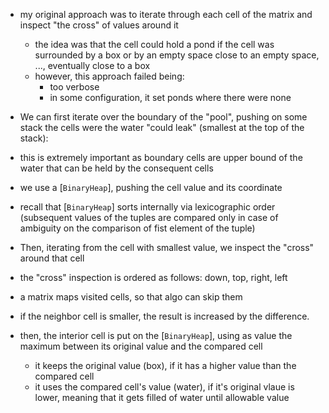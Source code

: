 - my original approach was to iterate through each cell of the matrix and inspect "the cross" of values around it
  - the idea was that the cell could hold a pond if the cell was surrounded by a box or by an empty space close to an empty space, ..., eventually close to a box
  - however, this approach failed being:
    - too verbose
    - in some configuration, it set ponds where there were none

- We can first iterate over the boundary of the "pool", pushing on some stack the cells were the water "could leak" (smallest at the top of the stack):
 - this is extremely important as boundary cells are upper bound of the water that can be held by the consequent cells
 - we use a [`BinaryHeap`], pushing the cell value and its coordinate
 - recall that [`BinaryHeap`] sorts internally via lexicographic order (subsequent values of the tuples are compared only in case of ambiguity on the comparison of fist element of the tuple)
- Then, iterating from the cell with smallest value, we inspect the "cross" around that cell
 - the "cross" inspection is ordered as follows: down, top, right, left
 - a matrix maps visited cells, so that algo can skip them
 - if the neighbor cell is smaller, the result is increased by the difference.
 - then, the interior cell is put on the [`BinaryHeap`], using as value the maximum between its original value and the compared cell
     - it keeps the original value (box), if it has a higher value than the compared cell
     - it uses the compared cell's value (water), if it's original vlaue is lower, meaning that it gets filled of water until allowable value